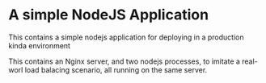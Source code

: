 # A simple NodeJS Application

This contains a simple nodejs application for deploying in a production kinda environment

This contains an Nginx server, and two nodejs processes, to imitate a real-worl load balacing scenario, all running on the
same server. 
